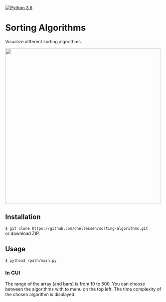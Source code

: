[![Python 3.6](https://img.shields.io/badge/python-3.6-blue.svg)](https://www.python.org/downloads/release/python-3105/)

# Sorting Algorithms

Visualize different sorting algorithms.

<img src="img/demo.gif" width="500"> 


## Installation
`$ git clone https://github.com/dnellessen/sorting-algorithms.git`\
or download ZIP.


## Usage
`$ python3 /path/main.py`

### In GUI
The range of the array (and bars) is from 10 to 500.
You can choose between the algorithms with to menu on the top left. The time complexity of the chosen algorithm is displayed.
